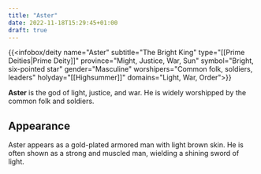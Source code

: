 ```yaml
---
title: "Aster"
date: 2022-11-18T15:29:45+01:00
draft: true
---
```


{{<infobox/deity name="Aster"
subtitle="The Bright King"
type="[[Prime Deities|Prime Deity]]"
province="Might, Justice, War, Sun"
symbol="Bright, six-pointed star"
gender="Masculine"
worshipers="Common folk, soldiers, leaders"
holyday="[[Highsummer]]"
domains="Light, War, Order">}}

**Aster** is the god of light, justice, and war. He is widely worshipped by the common folk and soldiers.

## Appearance

Aster appears as a gold-plated armored man with light brown skin. He is often shown as a strong and muscled man, wielding a shining sword of light.
